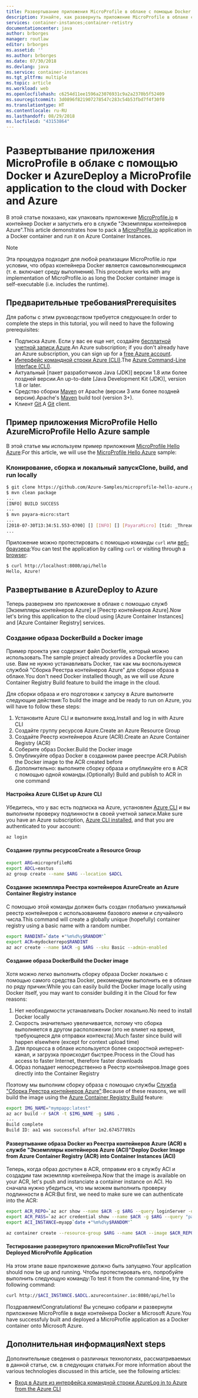 ```yaml
---
title: Развертывание приложения MicroProfile в облаке с помощью Docker и Azure
description: Узнайте, как развернуть приложение MicroProfile в облаке с помощью Docker и службы "Экземпляры контейнеров Azure".
services: container-instances;container-retistry
documentationcenter: java
author: brborges
manager: routlaw
editor: brborges
ms.assetid: ''
ms.author: brborges
ms.date: 07/30/2018
ms.devlang: java
ms.service: container-instances
ms.tgt_pltfrm: multiple
ms.topic: article
ms.workload: web
ms.openlocfilehash: c6254d11ee1596a23076931c9a2a2370b5f52409
ms.sourcegitcommit: 3d0896f821907278547c283c54b53fbd7f4f30f0
ms.translationtype: HT
ms.contentlocale: ru-RU
ms.lasthandoff: 08/29/2018
ms.locfileid: "43153864"
---
```

# <a name="deploy-a-microprofile-application-to-the-cloud-with-docker-and-azure"></a><span data-ttu-id="60a2e-103">Развертывание приложения MicroProfile в облаке с помощью Docker и Azure</span><span class="sxs-lookup"><span data-stu-id="60a2e-103">Deploy a MicroProfile application to the cloud with Docker and Azure</span></span>

<span data-ttu-id="60a2e-104">В этой статье показано, как упаковать приложение [MicroProfile.io] в контейнер Docker и запустить его в службе "Экземпляры контейнеров Azure".</span><span class="sxs-lookup"><span data-stu-id="60a2e-104">This article demonstrates how to pack a [MicroProfile.io] application in a Docker container and run it on Azure Container Instances.</span></span>

> [!NOTE]
>
> <span data-ttu-id="60a2e-105">Эта процедура подходит для любой реализации MicroProfile.io при условии, что образ контейнера Docker является самовыполняющимся (т. е. включает среду выполнения).</span><span class="sxs-lookup"><span data-stu-id="60a2e-105">This procedure works with any implementation of MicroProfile.io as long the Docker container image is self-executable (i.e. includes the runtime).</span></span>

## <a name="prerequisites"></a><span data-ttu-id="60a2e-106">Предварительные требования</span><span class="sxs-lookup"><span data-stu-id="60a2e-106">Prerequisites</span></span>

<span data-ttu-id="60a2e-107">Для работы с этим руководством требуется следующее:</span><span class="sxs-lookup"><span data-stu-id="60a2e-107">In order to complete the steps in this tutorial, you will need to have the following prerequisites:</span></span>

* <span data-ttu-id="60a2e-108">Подписка Azure. Если у вас ее еще нет, создайте [бесплатной учетной записи Azure].</span><span class="sxs-lookup"><span data-stu-id="60a2e-108">An Azure subscription; if you don't already have an Azure subscription, you can sign up for a [free Azure account].</span></span>
* <span data-ttu-id="60a2e-109">[Интерфейс командной строки Azure (CLI)].</span><span class="sxs-lookup"><span data-stu-id="60a2e-109">The [Azure Command-Line Interface (CLI)].</span></span>
* <span data-ttu-id="60a2e-110">Актуальный [пакет разработчиков Java (JDK)] версии 1.8 или более поздней версии.</span><span class="sxs-lookup"><span data-stu-id="60a2e-110">An up-to-date [Java Development Kit (JDK)], version 1.8 or later.</span></span>
* <span data-ttu-id="60a2e-111">Средство сборки [Maven] от Apache (версии 3 или более поздней версии).</span><span class="sxs-lookup"><span data-stu-id="60a2e-111">Apache's [Maven] build tool (version 3+).</span></span>
* <span data-ttu-id="60a2e-112">Клиент [Git].</span><span class="sxs-lookup"><span data-stu-id="60a2e-112">A [Git] client.</span></span>

## <a name="microprofile-hello-azure-sample"></a><span data-ttu-id="60a2e-113">Пример приложения MicroProfile Hello Azure</span><span class="sxs-lookup"><span data-stu-id="60a2e-113">MicroProfile Hello Azure sample</span></span>

<span data-ttu-id="60a2e-114">В этой статье мы используем пример приложения [MicroProfile Hello Azure](https://github.com/azure-samples/microprofile-hello-azure):</span><span class="sxs-lookup"><span data-stu-id="60a2e-114">For this article, we will use the [MicroProfile Hello Azure](https://github.com/azure-samples/microprofile-hello-azure) sample:</span></span>

### <a name="clone-build-and-run-locally"></a><span data-ttu-id="60a2e-115">Клонирование, сборка и локальный запуск</span><span class="sxs-lookup"><span data-stu-id="60a2e-115">Clone, build, and run locally</span></span>

```bash
$ git clone https://github.com/Azure-Samples/microprofile-hello-azure.git
$ mvn clean package
...
[INFO] BUILD SUCCESS
...
$ mvn payara-micro:start
...
[2018-07-30T13:34:51.553-0700] [] [INFO] [] [PayaraMicro] [tid: _ThreadID=1 _ThreadName=main] [timeMillis: 1532982891553] [levelValue: 800] Payara Micro  5.182 #badassmicrofish (build 303) ready in 10,304 (ms)
...
```

<span data-ttu-id="60a2e-116">Приложение можно протестировать с помощью команды `curl` или [веб-браузера](http://localhost:8080/api/hello):</span><span class="sxs-lookup"><span data-stu-id="60a2e-116">You can test the application by calling `curl` or visiting through a [browser](http://localhost:8080/api/hello):</span></span>

```bash
$ curl http://localhost:8080/api/hello
Hello, Azure!
```

## <a name="deploy-to-azure"></a><span data-ttu-id="60a2e-117">Развертывание в Azure</span><span class="sxs-lookup"><span data-stu-id="60a2e-117">Deploy to Azure</span></span>

<span data-ttu-id="60a2e-118">Теперь развернем это приложение в облаке с помощью служб [Экземпляры контейнеров Azure] и [Реестр контейнеров Azure].</span><span class="sxs-lookup"><span data-stu-id="60a2e-118">Now let's bring this application to the cloud using [Azure Container Instances] and [Azure Container Registry] services.</span></span>

### <a name="build-a-docker-image"></a><span data-ttu-id="60a2e-119">Создание образа Docker</span><span class="sxs-lookup"><span data-stu-id="60a2e-119">Build a Docker image</span></span>

<span data-ttu-id="60a2e-120">Пример проекта уже содержит файл Dockerfile, который можно использовать.</span><span class="sxs-lookup"><span data-stu-id="60a2e-120">The sample project already provides a Dockerfile you can use.</span></span> <span data-ttu-id="60a2e-121">Вам не нужно устанавливать Docker, так как мы воспользуемся службой "Сборка Реестра контейнеров Azure" для сборки образа в облаке.</span><span class="sxs-lookup"><span data-stu-id="60a2e-121">You don't need Docker installed though, as we will use Azure Container Registry Build feature to build the image in the cloud.</span></span>

<span data-ttu-id="60a2e-122">Для сборки образа и его подготовки к запуску в Azure выполните следующие действия:</span><span class="sxs-lookup"><span data-stu-id="60a2e-122">To build the image and be ready to run on Azure, you will have to follow these steps:</span></span>

1. <span data-ttu-id="60a2e-123">Установите Azure CLI и выполните вход.</span><span class="sxs-lookup"><span data-stu-id="60a2e-123">Install and log in with Azure CLI</span></span>
1. <span data-ttu-id="60a2e-124">Создайте группу ресурсов Azure.</span><span class="sxs-lookup"><span data-stu-id="60a2e-124">Create an Azure Resource Group</span></span>
1. <span data-ttu-id="60a2e-125">Создайте Реестр контейнеров Azure (ACR).</span><span class="sxs-lookup"><span data-stu-id="60a2e-125">Create an Azure Container Registry (ACR)</span></span>
1. <span data-ttu-id="60a2e-126">Соберите образ Docker.</span><span class="sxs-lookup"><span data-stu-id="60a2e-126">Build the Docker image</span></span>
1. <span data-ttu-id="60a2e-127">Опубликуйте образ Docker в созданном ранее реестре ACR.</span><span class="sxs-lookup"><span data-stu-id="60a2e-127">Publish the Docker image to the ACR created before</span></span>
1. <span data-ttu-id="60a2e-128">Дополнительно: выполните сборку образа и опубликуйте его в ACR с помощью одной команды.</span><span class="sxs-lookup"><span data-stu-id="60a2e-128">(Optionally) Build and publish to ACR in one command</span></span>


#### <a name="set-up-azure-cli"></a><span data-ttu-id="60a2e-129">Настройка Azure CLI</span><span class="sxs-lookup"><span data-stu-id="60a2e-129">Set up Azure CLI</span></span>

<span data-ttu-id="60a2e-130">Убедитесь, что у вас есть подписка на Azure, установлен [Azure CLI](https://docs.microsoft.com/cli/azure/install-azure-cli?view=azure-cli-latest) и вы выполнили проверку подлинности в своей учетной записи.</span><span class="sxs-lookup"><span data-stu-id="60a2e-130">Make sure you have an Azure subscription, [Azure CLI installed](https://docs.microsoft.com/cli/azure/install-azure-cli?view=azure-cli-latest), and that you are authenticated to your account:</span></span>

```bash
az login
```

#### <a name="create-a-resource-group"></a><span data-ttu-id="60a2e-131">Создание группы ресурсов</span><span class="sxs-lookup"><span data-stu-id="60a2e-131">Create a Resource Group</span></span>

```bash
export ARG=microprofileRG
export ADCL=eastus
az group create --name $ARG --location $ADCL
```

#### <a name="create-an-azure-container-registry-instance"></a><span data-ttu-id="60a2e-132">Создание экземпляра Реестра контейнеров Azure</span><span class="sxs-lookup"><span data-stu-id="60a2e-132">Create an Azure Container Registry instance</span></span>

<span data-ttu-id="60a2e-133">С помощью этой команды должен быть создан глобально уникальный реестр контейнеров с использованием базового имени и случайного числа.</span><span class="sxs-lookup"><span data-stu-id="60a2e-133">This command will create a globally unique (hopefully) container registry using a basic name with a random number.</span></span>

```bash
export RANDINT=`date +"%m%d%y$RANDOM"`
export ACR=mydockerrepo$RANDINT
az acr create --name $ACR -g $ARG --sku Basic --admin-enabled
```

#### <a name="build-the-docker-image"></a><span data-ttu-id="60a2e-134">Создание образа Docker</span><span class="sxs-lookup"><span data-stu-id="60a2e-134">Build the Docker image</span></span>

<span data-ttu-id="60a2e-135">Хотя можно легко выполнить сборку образа Docker локально с помощью самого средства Docker, рекомендуем выполнить ее в облаке по ряду причин:</span><span class="sxs-lookup"><span data-stu-id="60a2e-135">While you can easily build the Docker image locally using Docker itself, you may want to consider building it in the Cloud for few reasons:</span></span>

1. <span data-ttu-id="60a2e-136">Нет необходимости устанавливать Docker локально.</span><span class="sxs-lookup"><span data-stu-id="60a2e-136">No need to install Docker locally</span></span>
1. <span data-ttu-id="60a2e-137">Скорость значительно увеличивается, потому что сборка выполняется в другом расположении (это не влияет на время, требующееся для отправки контекста).</span><span class="sxs-lookup"><span data-stu-id="60a2e-137">Much faster since build will happen elsewhere (except for context upload time)</span></span>
1. <span data-ttu-id="60a2e-138">Для процесса в облаке используется более скоростной интернет-канал, и загрузка происходит быстрее.</span><span class="sxs-lookup"><span data-stu-id="60a2e-138">Process in the Cloud has access to faster Internet, therefore faster downloads</span></span>
1. <span data-ttu-id="60a2e-139">Образ попадает непосредственно в Реестр контейнеров.</span><span class="sxs-lookup"><span data-stu-id="60a2e-139">Image goes directly into the Container Registry</span></span>

<span data-ttu-id="60a2e-140">Поэтому мы выполним сборку образа с помощью службы [Служба "Сборка Реестра контейнеров Azure"]:</span><span class="sxs-lookup"><span data-stu-id="60a2e-140">Because of these reasons, we will build the image using the [Azure Container Registry Build] feature:</span></span>

```bash
export IMG_NAME="mympapp:latest"
az acr build -r $ACR -t $IMG_NAME -g $ARG .
...
Build complete
Build ID: aa1 was successful after 1m2.674577892s
```

#### <a name="deploy-docker-image-from-azure-container-registry-acr-into-container-instances-aci"></a><span data-ttu-id="60a2e-141">Развертывание образа Docker из Реестра контейнеров Azure (ACR) в службе "Экземпляры контейнеров Azure (ACI)"</span><span class="sxs-lookup"><span data-stu-id="60a2e-141">Deploy Docker Image from Azure Container Registry (ACR) into Container Instances (ACI)</span></span>

<span data-ttu-id="60a2e-142">Теперь, когда образ доступен в ACR, отправим его в службу ACI и создадим там экземпляр контейнера.</span><span class="sxs-lookup"><span data-stu-id="60a2e-142">Now that the image is available on your ACR, let's push and instanciate a container instance on ACI.</span></span> <span data-ttu-id="60a2e-143">Но сначала нужно убедиться, что мы можем выполнить проверку подлинности в ACR:</span><span class="sxs-lookup"><span data-stu-id="60a2e-143">But first, we need to make sure we can authenticate into the ACR:</span></span>

```bash
export ACR_REPO=`az acr show --name $ACR -g $ARG --query loginServer -o tsv`
export ACR_PASS=`az acr credential show --name $ACR -g $ARG --query "passwords[0].value" -o tsv`
export ACI_INSTANCE=myapp`date +"%m%d%y$RANDOM"`

az container create --resource-group $ARG --name $ACR --image $ACR_REPO/$IMG_NAME --cpu 1 --memory 1 --registry-login-server $ACR_REPO --registry-username $ACR --registry-password $ACR_PASS --dns-name-label $ACI_INSTANCE --ports 8080
```

#### <a name="test-your-deployed-microprofile-application"></a><span data-ttu-id="60a2e-144">Тестирование развернутого приложения MicroProfile</span><span class="sxs-lookup"><span data-stu-id="60a2e-144">Test Your Deployed MicroProfile Application</span></span>

<span data-ttu-id="60a2e-145">На этом этапе ваше приложение должно быть запущено.</span><span class="sxs-lookup"><span data-stu-id="60a2e-145">Your application should now be up and running.</span></span> <span data-ttu-id="60a2e-146">Чтобы протестировать его, попробуйте выполнить следующую команду:</span><span class="sxs-lookup"><span data-stu-id="60a2e-146">To test it from the command-line, try the following command:</span></span>

```bash
curl http://$ACI_INSTANCE.$ADCL.azurecontainer.io:8080/api/hello
````

<span data-ttu-id="60a2e-147">Поздравляем!</span><span class="sxs-lookup"><span data-stu-id="60a2e-147">Congratulations!</span></span> <span data-ttu-id="60a2e-148">Вы успешно собрали и развернули приложение MicroProfile в виде контейнера Docker в Microsoft Azure.</span><span class="sxs-lookup"><span data-stu-id="60a2e-148">You have successfuly built and deployed a MicroProfile application as a Docker container onto Microsoft Azure.</span></span>

## <a name="next-steps"></a><span data-ttu-id="60a2e-149">Дополнительная информация</span><span class="sxs-lookup"><span data-stu-id="60a2e-149">Next steps</span></span>

<span data-ttu-id="60a2e-150">Дополнительные сведения о различных технологиях, рассматриваемых в данной статье, см. в следующих статьях.</span><span class="sxs-lookup"><span data-stu-id="60a2e-150">For more information about the various technologies discussed in this article, see the following articles:</span></span>

* [<span data-ttu-id="60a2e-151">Вход в Azure из интерфейса командной строки Azure</span><span class="sxs-lookup"><span data-stu-id="60a2e-151">Log in to Azure from the Azure CLI</span></span>](/azure/xplat-cli-connect)

<!-- URL List -->

[Служба "Сборка Реестра контейнеров Azure"]: https://docs.microsoft.com/en-us/azure/container-registry/container-registry-build-overview
[Azure Container Registry Build]: https://docs.microsoft.com/en-us/azure/container-registry/container-registry-build-overview
[MicroProfile.io]: https://microprofile.io
[Интерфейс командной строки Azure (CLI)]: /cli/azure/overview
[Azure Command-Line Interface (CLI)]: /cli/azure/overview
[Azure for Java Developers]: https://docs.microsoft.com/java/azure/
[Azure portal]: https://portal.azure.com/
[бесплатной учетной записи Azure]: https://azure.microsoft.com/pricing/free-trial/
[free Azure account]: https://azure.microsoft.com/pricing/free-trial/
[Git]: https://github.com/
[Maven]: http://maven.apache.org/
